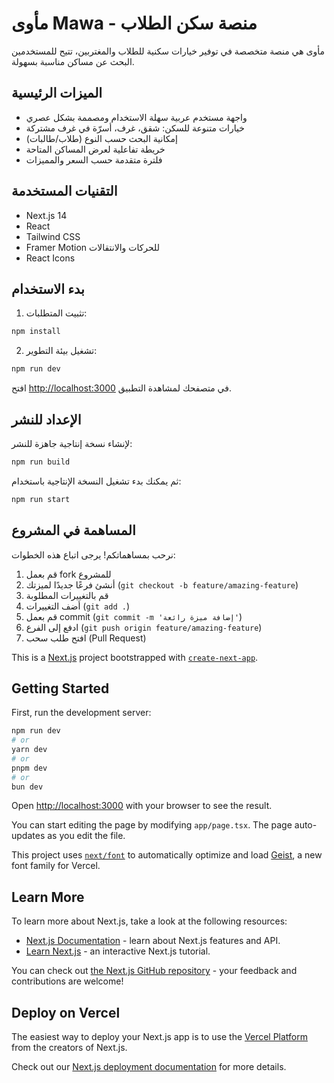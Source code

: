 # مأوى Mawa - منصة سكن الطلاب

مأوى هي منصة متخصصة في توفير خيارات سكنية للطلاب والمغتربين، تتيح للمستخدمين البحث عن مساكن مناسبة بسهولة.

## الميزات الرئيسية

- واجهة مستخدم عربية سهلة الاستخدام ومصممة بشكل عصري
- خيارات متنوعة للسكن: شقق، غرف، أسرّة في غرف مشتركة
- إمكانية البحث حسب النوع (طلاب/طالبات)
- خريطة تفاعلية لعرض المساكن المتاحة
- فلترة متقدمة حسب السعر والمميزات

## التقنيات المستخدمة

- Next.js 14
- React
- Tailwind CSS
- Framer Motion للحركات والانتقالات
- React Icons

## بدء الاستخدام

1. تثبيت المتطلبات:

```bash
npm install
```

2. تشغيل بيئة التطوير:

```bash
npm run dev
```

افتح [http://localhost:3000](http://localhost:3000) في متصفحك لمشاهدة التطبيق.

## الإعداد للنشر

لإنشاء نسخة إنتاجية جاهزة للنشر:

```bash
npm run build
```

ثم يمكنك بدء تشغيل النسخة الإنتاجية باستخدام:

```bash
npm run start
```

## المساهمة في المشروع

نرحب بمساهماتكم! يرجى اتباع هذه الخطوات:

1. قم بعمل fork للمشروع
2. أنشئ فرعًا جديدًا لميزتك (`git checkout -b feature/amazing-feature`)
3. قم بالتغييرات المطلوبة
4. أضف التغييرات (`git add .`)
5. قم بعمل commit (`git commit -m 'إضافة ميزة رائعة'`)
6. ادفع إلى الفرع (`git push origin feature/amazing-feature`)
7. افتح طلب سحب (Pull Request)

This is a [Next.js](https://nextjs.org) project bootstrapped with [`create-next-app`](https://nextjs.org/docs/app/api-reference/cli/create-next-app).

## Getting Started

First, run the development server:

```bash
npm run dev
# or
yarn dev
# or
pnpm dev
# or
bun dev
```

Open [http://localhost:3000](http://localhost:3000) with your browser to see the result.

You can start editing the page by modifying `app/page.tsx`. The page auto-updates as you edit the file.

This project uses [`next/font`](https://nextjs.org/docs/app/building-your-application/optimizing/fonts) to automatically optimize and load [Geist](https://vercel.com/font), a new font family for Vercel.

## Learn More

To learn more about Next.js, take a look at the following resources:

- [Next.js Documentation](https://nextjs.org/docs) - learn about Next.js features and API.
- [Learn Next.js](https://nextjs.org/learn) - an interactive Next.js tutorial.

You can check out [the Next.js GitHub repository](https://github.com/vercel/next.js) - your feedback and contributions are welcome!

## Deploy on Vercel

The easiest way to deploy your Next.js app is to use the [Vercel Platform](https://vercel.com/new?utm_medium=default-template&filter=next.js&utm_source=create-next-app&utm_campaign=create-next-app-readme) from the creators of Next.js.

Check out our [Next.js deployment documentation](https://nextjs.org/docs/app/building-your-application/deploying) for more details.
